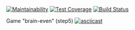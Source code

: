 [![Maintainability](https://api.codeclimate.com/v1/badges/a99a88d28ad37a79dbf6/maintainability)](https://codeclimate.com/github/codeclimate/codeclimate/maintainability) [![Test Coverage](https://api.codeclimate.com/v1/badges/a99a88d28ad37a79dbf6/test_coverage)](https://codeclimate.com/github/codeclimate/codeclimate/test_coverage) [![Build Status](https://travis-ci.org/vad-s/frontend-project-lvl1.svg?branch=master)](https://travis-ci.org/vad-s/frontend-project-lvl1)

Game "brain-even" (step5)
[![asciicast](https://asciinema.org/a/kJv0y6U3Pep3EPYMpZTLSXnKB.svg)](https://asciinema.org/a/kJv0y6U3Pep3EPYMpZTLSXnKB)
